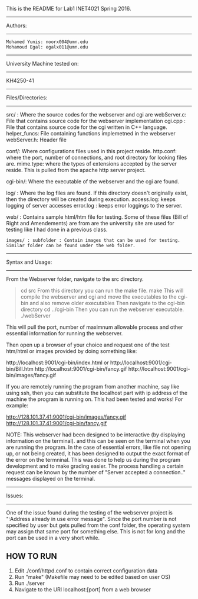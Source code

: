 This is the README for Lab1 INET4021 Spring 2016.

***************************************
Authors:
***************************************
	Mohamed Yunis: noorx004@umn.edu
	Mohamoud Egal: egalx011@umn.edu

****************************************
University Machine tested on: 
****************************************
KH4250-41

****************************************
Files/Directories:
****************************************
src/ : Where the source codes for the webserver and cgi are
   webServer.c: File that contains source code for the webserver implementation
   cgi.cpp    : File that contains source code for the cgi written in C++ language. 
   helper_funcs: File containing functions implemetned in the webserver
   webServer.h: Header file 

conf/: Where configurations files used in this project reside. 
    http.conf: where the port, number of connections, and root directory for looking files are. 
    mime.type: where the types of extensions accepted by the server reside. This is pulled from the apache http server project. 

cgi-bin/: Where the executable of the webserver and the cgi are found. 

log/    : Where the log files are found. If this directory doesn't originally exist, then the directory will be created during execution. 
   access.log: keeps logging of server accesses
   error.log : keeps error loggings to the server. 

web/    : Contains sample html/htm file for testing. Some of these files (Bill of Right and Amendements) are from are the university
	 site are used for testing like I had done in a previous class. 

	images/ : subfolder : Contain images that can be used for testing. Similar folder can be found under the web folder. 


***********************************************
Syntax and Usage:
***********************************************
From the Webserver folder, navigate to the src directory.
>cd src
From this directory you can run the make file. 
>make
This will compile the webserver and cgi and move the executables to the cgi-bin and also remove older executables
Then navigate to the cgi-bin directory
> cd ../cgi-bin
Then you can run the webserver executable. 
>./webServer

This will pull the port, number of maximnum allowable process and other essential information for running the webserver.

Then open up a browser of your choice and request one of the test htm/html or images provided by doing something like:

http://localhost:9001/cgi-bin/index.html or
http://localhost:9001/cgi-bin/Bill.htm
http://localhost:9001/cgi-bin/fancy.gif
http://localhost:9001/cgi-bin/images/fancy.gif

If you are remotely running the program from another machine, say like using ssh, then you can substitute the localhost part with ip address of the machine the program is running on. This had been tested and works! For example:

http://128.101.37.41:9001/cgi-bin/images/fancy.gif
http://128.101.37.41:9001/cgi-bin/fancy.gif

NOTE:
This webserver had been designed to be interactive (by displaying information on the terminal). and this can be seen on the terminal when you are running the program. 
In the case of essential errors, like file not opening up, or not being created, it has been designed to output the exact format of the error on the termninal. This was done to help us during the program development and to make grading easier. 
The process handling a certain request can be known by the number of "Server accepted a connection.." messages displayed on the terminal. 

***********************************************
Issues:
***********************************************
One of the issue found during the testing of the webserver project is ":Address already in use error message". Since the port number is not 
specified by user but gets pulled from the conf folder, the operating system may assign that same port for something else. This is not for long and the port can be used in a very short while. 

## HOW TO RUN
1. Edit ./conf/httpd.conf to contain correct configuration data
2. Run "make" (Makefile may need to be edited based on user OS)
3. Run ./server
4. Navigate to the URI localhost:[port] from a web browser
